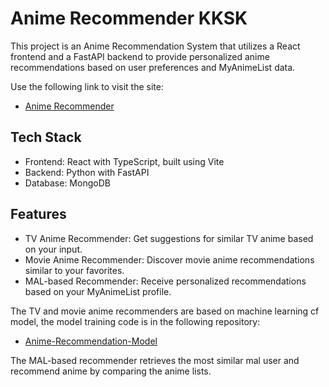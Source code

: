 # Anime Recommender KKSK

This project is an Anime Recommendation System that utilizes a React frontend and a FastAPI backend to provide personalized anime recommendations based on user preferences and MyAnimeList data.

Use the following link to visit the site:
- [Anime Recommender](kksk.yukinolov.com)

## Tech Stack

- Frontend: React with TypeScript, built using Vite
- Backend: Python with FastAPI
- Database: MongoDB

## Features

- TV Anime Recommender: Get suggestions for similar TV anime based on your input.
- Movie Anime Recommender: Discover movie anime recommendations similar to your favorites.
- MAL-based Recommender: Receive personalized recommendations based on your MyAnimeList profile.

The TV and movie anime recommenders are based on machine learning cf model, the model training code is in the following repository:
- [Anime-Recommendation-Model](github.com/sl-shen/Anime-Recommendation-Model)

The MAL-based recommender retrieves the most similar mal user and recommend anime by comparing the anime lists.


